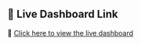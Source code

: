 ## 🚀 Live Dashboard Link

🔗 [Click here to view the live dashboard](https://raimadey2003.github.io/analytics-dashboard-assessment/)
